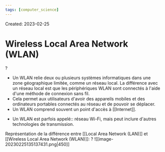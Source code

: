 ```yaml
---
tags: [computer_science] 
---
```

Created: 2023-02-25

# Wireless Local Area Network (WLAN)
?
- Un WLAN relie deux ou plusieurs systèmes informatiques dans une zone géographique limitée, comme un réseau local. La différence avec un réseau local est que les périphériques WLAN sont connectés à l'aide d'une méthode de connexion sans fil.
- Cela permet aux utilisateurs d'avoir des appareils mobiles et des ordinateurs portables connectés au réseau et de pouvoir se déplacer.
- Un WLAN comprend souvent un point d'accès à [[Internet]].
<!--SR:!2023-05-19,45,250-->

- Un WLAN est parfois appelé:: réseau Wi-Fi, mais peut inclure d'autres technologies de transmission.
<!--SR:!2023-05-02,34,230-->

Représentation de la différence entre [[Local Area Network (LAN)]] et [[Wireless Local Area Network (WLAN)]]:
?
![[image-20230225135137431.png|450]]
<!--SR:!2023-06-17,64,250-->

